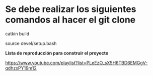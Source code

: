# Se debe realizar los siguientes comandos al hacer el git clone
catkin build

source devel/setup.bash

**Lista de reproducción para construir el proyecto**


https://www.youtube.com/playlist?list=PLeEzO_sX5H6TBD6EMGgV-qdhzxPY19m12
